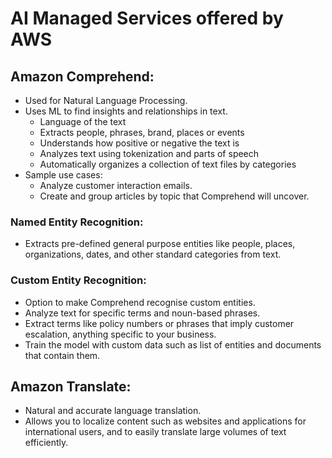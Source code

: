 # AI Managed Services offered by AWS

## Amazon Comprehend:
- Used for Natural Language Processing.
- Uses ML to find insights and relationships in text.
  - Language of the text
  - Extracts people, phrases, brand, places or events
  - Understands how positive or negative the text is
  - Analyzes text using tokenization and parts of speech
  - Automatically organizes a collection of text files by categories
- Sample use cases:
  - Analyze customer interaction emails.
  - Create and group articles by topic that Comprehend will uncover.

### Named Entity Recognition:
- Extracts pre-defined general purpose entities like people, places, organizations, dates, and other standard categories from text.

### Custom Entity Recognition:
- Option to make Comprehend recognise custom entities.
- Analyze text for specific terms and noun-based phrases.
- Extract terms like policy numbers or phrases that imply customer escalation, anything specific to your business.
- Train the model with custom data such as list of entities and documents that contain them.

## Amazon Translate:
- Natural and accurate language translation.
- Allows you to localize content such as websites and applications for international users, and to easily translate large
  volumes of text efficiently.